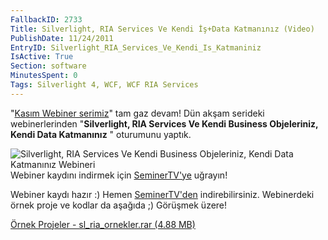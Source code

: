 ```yaml
---
FallbackID: 2733
Title: Silverlight, RIA Services Ve Kendi İş+Data Katmanınız (Video)
PublishDate: 11/24/2011
EntryID: Silverlight_RIA_Services_Ve_Kendi_Is_Katmaniniz
IsActive: True
Section: software
MinutesSpent: 0
Tags: Silverlight 4, WCF, WCF RIA Services
---
```

"[Kasım Webiner
serimiz](http://daron.yondem.com/tr/post/Kasim_Ayi_Webinerleri_SL_WP7_Win8_IE10_Azure)"
tam gaz devam! Dün akşam serideki webinerlerinden "**Silverlight, RIA
Services Ve Kendi Business Objeleriniz, Kendi Data Katmanınız** "
oturumunu yaptık.

![Silverlight, RIA Services Ve Kendi Business Objeleriniz, Kendi Data
Katmanınız
Webineri](http://cdn.daron.yondem.com/assets/2733/sl_ria.jpg)\
Webiner kaydını indirmek için
[SeminerTV'ye](http://daron.yondem.com/tr/seminertv/) uğrayın!

Webiner kaydı hazır :) Hemen
[SeminerTV'den](http://daron.yondem.com/tr/seminertv/) indirebilirsiniz.
Webinerdeki örnek proje ve kodlar da aşağıda ;) Görüşmek üzere!

[Örnek Projeler - sl\_ria\_ornekler.rar (4.88
MB)](http://cdn.daron.yondem.com/assets/2733/sl_ria_ornekler.rar)


